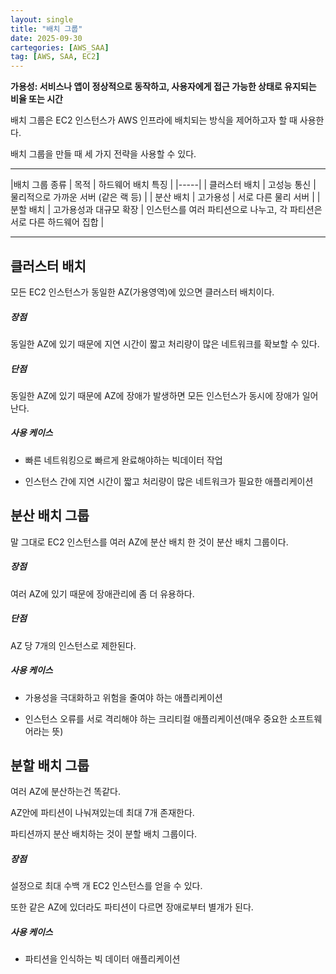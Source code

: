 ```yaml
---
layout: single
title: "배치 그룹"
date: 2025-09-30
cartegories: [AWS_SAA]
tag: [AWS, SAA, EC2]
---
```


**가용성: 서비스나 앱이 정상적으로 동작하고, 사용자에게 접근 가능한 상태로 유지되는 비율 또는 시간**

배치 그룹은 EC2 인스턴스가 AWS 인프라에 배치되는 방식을 제어하고자 할 때 사용한다.

배치 그룹을 만들 때 세 가지 전략을 사용할 수 있다.

- - -

|배치 그룹 종류	 | 목적 |	하드웨어 배치 특징 |
|-----|
| 클러스터 배치 |	고성능 통신 |	물리적으로 가까운 서버 (같은 랙 등) |
| 분산 배치 |	고가용성 |	서로 다른 물리 서버 |
| 분할 배치 |	고가용성과 대규모 확장 | 인스턴스를 여러 파티션으로 나누고, 각 파티션은 서로 다른 하드웨어 집합 |

- - -

## 클러스터 배치

모든 EC2 인스턴스가 동일한 AZ(가용영역)에 있으면 클러스터 배치이다.

##### 장점

동일한 AZ에 있기 때문에 지연 시간이 짧고 처리량이 많은 네트워크를 확보할 수 있다.

##### 단점 

동일한 AZ에 있기 때문에 AZ에 장애가 발생하면 모든 인스턴스가 동시에 장애가 일어난다.

##### 사용 케이스 

* 빠른 네트워킹으로 빠르게 완료해야하는 빅데이터 작업

* 인스턴스 간에 지연 시간이 짧고 처리량이 많은 네트워크가 필요한 애플리케이션


## 분산 배치 그룹

말 그대로 EC2 인스턴스를 여러 AZ에 분산 배치 한 것이 분산 배치 그룹이다.

##### 장점

여러 AZ에 있기 때문에 장애관리에 좀 더 유용하다.

##### 단점

AZ 당 7개의 인스턴스로 제한된다.

##### 사용 케이스

* 가용성을 극대화하고 위험을 줄여야 하는 애플리케이션

* 인스턴스 오류를 서로 격리해야 하는 크리티컬 애플리케이션(매우 중요한 소프트웨어라는 뜻)


## 분할 배치 그룹

여러 AZ에 분산하는건 똑같다.

AZ안에 파티션이 나눠져있는데 최대 7개 존재한다.

파티션까지 분산 배치하는 것이 분할 배치 그룹이다.

##### 장점

설정으로 최대 수백 개 EC2 인스턴스를 얻을 수 있다.

또한 같은 AZ에 있더라도 파티션이 다르면 장애로부터 별개가 된다.

##### 사용 케이스

* 파티션을 인식하는 빅 데이터 애플리케이션
